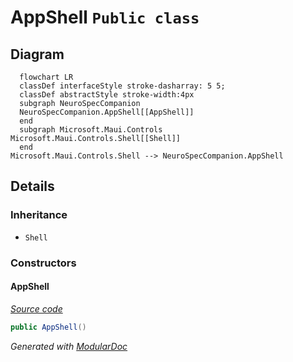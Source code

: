 # AppShell `Public class`

## Diagram
```mermaid
  flowchart LR
  classDef interfaceStyle stroke-dasharray: 5 5;
  classDef abstractStyle stroke-width:4px
  subgraph NeuroSpecCompanion
  NeuroSpecCompanion.AppShell[[AppShell]]
  end
  subgraph Microsoft.Maui.Controls
Microsoft.Maui.Controls.Shell[[Shell]]
  end
Microsoft.Maui.Controls.Shell --> NeuroSpecCompanion.AppShell
```

## Details
### Inheritance
 - `Shell`

### Constructors
#### AppShell
[*Source code*](https://github.com///blob//NeuroSpecCompanion/AppShell.xaml.cs#L8)
```csharp
public AppShell()
```

*Generated with* [*ModularDoc*](https://github.com/hailstorm75/ModularDoc)

